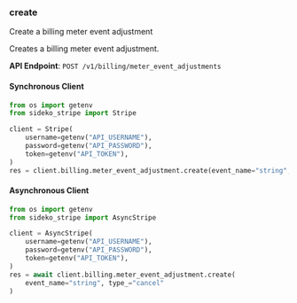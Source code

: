 
### create <a name="create"></a>
Create a billing meter event adjustment

<p>Creates a billing meter event adjustment.</p>

**API Endpoint**: `POST /v1/billing/meter_event_adjustments`

#### Synchronous Client

```python
from os import getenv
from sideko_stripe import Stripe

client = Stripe(
    username=getenv("API_USERNAME"),
    password=getenv("API_PASSWORD"),
    token=getenv("API_TOKEN"),
)
res = client.billing.meter_event_adjustment.create(event_name="string", type_="cancel")
```

#### Asynchronous Client

```python
from os import getenv
from sideko_stripe import AsyncStripe

client = AsyncStripe(
    username=getenv("API_USERNAME"),
    password=getenv("API_PASSWORD"),
    token=getenv("API_TOKEN"),
)
res = await client.billing.meter_event_adjustment.create(
    event_name="string", type_="cancel"
)
```
